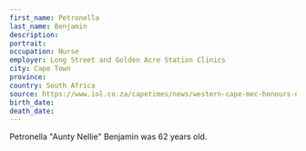 ```yaml
---
first_name: Petronella
last_name: Benjamin
description: 
portrait: 
occupation: Nurse
employer: Long Street and Golden Acre Station Clinics
city: Cape Town
province: 
country: South Africa
source: https://www.iol.co.za/capetimes/news/western-cape-mec-honours-nurse-who-died-from-covid-19-a-day-before-she-was-to-retire-47591146
birth_date: 
death_date: 
---
```


Petronella "Aunty Nellie" Benjamin was 62 years old.